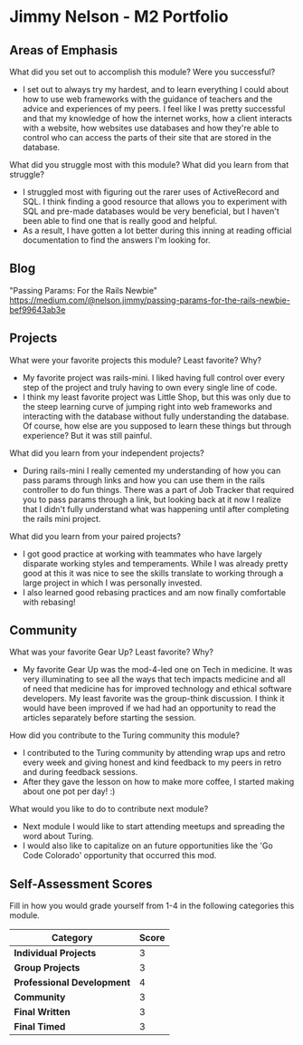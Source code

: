 # Jimmy Nelson - M2 Portfolio

## Areas of Emphasis

What did you set out to accomplish this module? Were you successful?
  * I set out to always try my hardest, and to learn everything I could about how to use web frameworks with the guidance of teachers and the advice and experiences of my peers. I feel like I was pretty successful and that my knowledge of how the internet works, how a client interacts with a website, how websites use databases and how they're able to control who can access the parts of their site that are stored in the database.

What did you struggle most with this module? What did you learn from that struggle?
  * I struggled most with figuring out the rarer uses of ActiveRecord and SQL. I think finding a good resource that allows you to experiment with SQL and pre-made databases would be very beneficial, but I haven't been able to find one that is really good and helpful.
  * As a result, I have gotten a lot better during this inning at reading official documentation to find the answers I'm looking for.

## Blog

"Passing Params: For the Rails Newbie" https://medium.com/@nelson.jimmy/passing-params-for-the-rails-newbie-bef99643ab3e

## Projects

What were your favorite projects this module? Least favorite? Why?
  * My favorite project was rails-mini. I liked having full control over every step of the project and truly having to own every single line of code.
  * I think my least favorite project was Little Shop, but this was only due to the steep learning curve of jumping right into web frameworks and interacting with the database without fully understanding the database. Of course, how else are you supposed to learn these things but through experience? But it was still painful.

What did you learn from your independent projects?
  * During rails-mini I really cemented my understanding of how you can pass params through links and how you can use them in the rails controller to do fun things. There was a part of Job Tracker that required you to pass params through a link, but looking back at it now I realize that I didn't fully understand what was happening until after completing the rails mini project.

What did you learn from your paired projects?
  * I got good practice at working with teammates who have largely disparate working styles and temperaments. While I was already pretty good at this it was nice to see the skills translate to working through a large project in which I was personally invested.
  * I also learned good rebasing practices and am now finally comfortable with rebasing!

## Community

What was your favorite Gear Up? Least favorite? Why?
  * My favorite Gear Up was the mod-4-led one on Tech in medicine. It was very illuminating to see all the ways that tech impacts medicine and all of need that medicine has for improved technology and ethical software developers. My least favorite was the group-think discussion. I think it would have been improved if we had had an opportunity to read the articles separately before starting the session.

How did you contribute to the Turing community this module?
  * I contributed to the Turing community by attending wrap ups and retro every week and giving honest and kind feedback to my peers in retro and during feedback sessions.
  * After they gave the lesson on how to make more coffee, I started making about one pot per day! :)

What would you like to do to contribute next module?
  * Next module I would like to start attending meetups and spreading the word about Turing.
  * I would also like to capitalize on an future opportunities like the 'Go Code Colorado' opportunity that occurred this mod.

## Self-Assessment Scores

Fill in how you would grade yourself from 1-4 in the following categories this module.

| Category                     | Score |
| -----------------------------| ----- |
| **Individual Projects**      |   3   |
| **Group Projects**           |   3   |
| **Professional Development** |   4   |
| **Community**                |   3   |
| **Final Written**            |   3   |
| **Final Timed**              |   3   |
